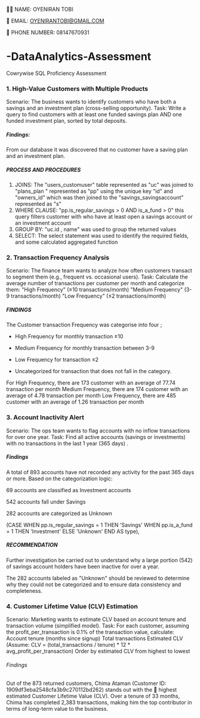 👨‍🦱 NAME: OYENIRAN TOBI 

📩 EMAIL: OYENIRANTOBI@GMAIL.COM

📱 PHONE NUMBER: 08147670931

# -DataAnalytics-Assessment
Cowrywise SQL Proficiency Assessment

### 1. High-Value Customers with Multiple Products
Scenario: The business wants to identify customers who have both a savings and an investment plan (cross-selling opportunity).
Task: Write a query to find customers with at least one funded savings plan AND one funded investment plan, sorted by total deposits.

##### Findings: 
From our database it was discovered that no customer have a saving plan and an investment plan.
 
##### PROCESS AND PROCEDURES
1. JOINS: The "users_customuser" table represented as "uc" was joined to "plans_plan " represented as "pp" 
using the unique key "id" and "owners_id" which was then joined to the "savings_savingsaccount" represented as "s"
2. WHERE CLAUSE: "pp.is_regular_savings > 0 AND is_a_fund > 0" this query filters customer with who have at least open
	a savings account or an investment account
3. GROUP BY: "uc.id , name" was used to group the returned values
4. SELECT: The select statement was used to identify the required fields, 
and some calculated aggregated function

### 2. Transaction Frequency Analysis
Scenario: The finance team wants to analyze how often customers transact to segment them (e.g., frequent vs. occasional users).
Task: Calculate the average number of transactions per customer per month and categorize them:
"High Frequency" (≥10 transactions/month)
"Medium Frequency" (3-9 transactions/month)
"Low Frequency" (≤2 transactions/month)

##### FINDINGS 
The Customer transaction Frequency was categorise into four ; 
* High Frequency for monthly transaction ≥10

* Medium Frequency for monthly transaction between 3-9

* Low Frequency for transaction ≤2 

* Uncategorized for transaction that does not fall in the category.

For High Frequency, there are  173 customer with an average of 77.74 transaction per month
Medium Frequency, there are  174 customer with an average of 4.78 transaction per month
Low Frequency, there are  485 customer with an average of 1.26 transaction per month

### 3.  Account Inactivity Alert
Scenario: The ops team wants to flag accounts with no inflow transactions for over one year.
Task: Find all active accounts (savings or investments) with no transactions in the last 1 year (365 days) .

##### Findings
A total of 893 accounts have not recorded any activity for the past 365 days or more. Based on the categorization logic:

69 accounts are classified as Investment accounts

542 accounts fall under Savings

282 accounts are categorized as Unknown

(CASE 
        WHEN pp.is_regular_savings = 1 THEN 'Savings'
        WHEN pp.is_a_fund = 1 THEN 'Investment'
        ELSE 'Unknown'
    END AS type),

##### RECOMMENDATION

Further investigation be carried out to understand why a large portion (542) of savings account holders have been inactive for over a year.

The 282 accounts labeled as "Unknown" should be reviewed to determine why they could not be categorized and to ensure data consistency and completeness.


### 4. Customer Lifetime Value (CLV) Estimation
Scenario: Marketing wants to estimate CLV based on account tenure and transaction volume (simplified model).
Task: For each customer, assuming the profit_per_transaction is 0.1% of the transaction value, calculate:
Account tenure (months since signup)
Total transactions
Estimated CLV (Assume: CLV = (total_transactions / tenure) * 12 * avg_profit_per_transaction)
Order by estimated CLV from highest to lowest

###### Findings
Out of the 873 returned customers, Chima Ataman (Customer ID: 1909df3eba2548cfa3b9c270112bd262) 
stands out with the 🥇 highest estimated Customer Lifetime Value (CLV). Over a tenure of 33 months, 
Chima has completed 2,383 transactions, making him the top contributor in terms of long-term value to the business.




